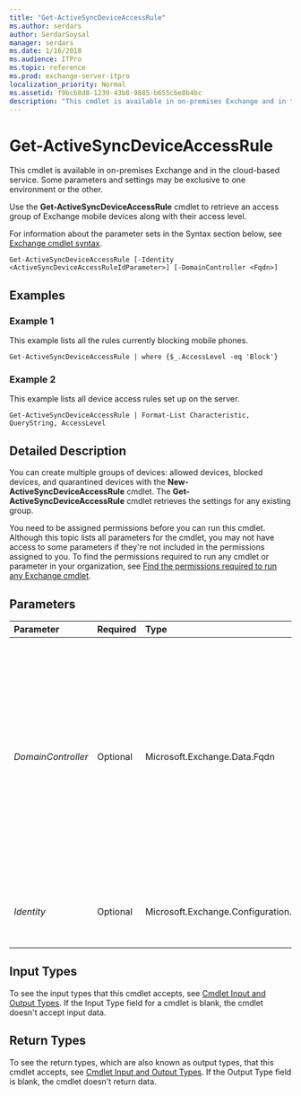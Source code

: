 ```yaml
---
title: "Get-ActiveSyncDeviceAccessRule"
ms.author: serdars
author: SerdarSoysal
manager: serdars
ms.date: 1/16/2018
ms.audience: ITPro
ms.topic: reference
ms.prod: exchange-server-itpro
localization_priority: Normal
ms.assetid: f9bcb8d8-1239-43b8-9885-b655cbe8b4bc
description: "This cmdlet is available in on-premises Exchange and in the cloud-based service. Some parameters and settings may be exclusive to one environment or the other."
---
```


# Get-ActiveSyncDeviceAccessRule

This cmdlet is available in on-premises Exchange and in the cloud-based service. Some parameters and settings may be exclusive to one environment or the other. 
  
Use the **Get-ActiveSyncDeviceAccessRule** cmdlet to retrieve an access group of Exchange mobile devices along with their access level.
  
For information about the parameter sets in the Syntax section below, see [Exchange cmdlet syntax](https://technet.microsoft.com/library/bb123552.aspx). 
  
```
Get-ActiveSyncDeviceAccessRule [-Identity <ActiveSyncDeviceAccessRuleIdParameter>] [-DomainController <Fqdn>]

```

## Examples
<a name="Examples"> </a>

### Example 1

This example lists all the rules currently blocking mobile phones.
  
```
Get-ActiveSyncDeviceAccessRule | where {$_.AccessLevel -eq 'Block'}
```

### Example 2

This example lists all device access rules set up on the server.
  
```
Get-ActiveSyncDeviceAccessRule | Format-List Characteristic, QueryString, AccessLevel
```

## Detailed Description
<a name="DetailedDescription"> </a>

You can create multiple groups of devices: allowed devices, blocked devices, and quarantined devices with the **New-ActiveSyncDeviceAccessRule** cmdlet. The **Get-ActiveSyncDeviceAccessRule** cmdlet retrieves the settings for any existing group.
  
You need to be assigned permissions before you can run this cmdlet. Although this topic lists all parameters for the cmdlet, you may not have access to some parameters if they're not included in the permissions assigned to you. To find the permissions required to run any cmdlet or parameter in your organization, see [Find the permissions required to run any Exchange cmdlet](https://technet.microsoft.com/library/mt432940.aspx).
  
## Parameters
<a name="DetailedDescription"> </a>

|**Parameter**|**Required**|**Type**|**Description**|
|:-----|:-----|:-----|:-----|
| _DomainController_ <br/> |Optional  <br/> |Microsoft.Exchange.Data.Fqdn  <br/> |This parameter is available only in on-premises Exchange.  <br/> The _DomainController_ parameter specifies the domain controller that's used by this cmdlet to read data from or write data to Active Directory. You identify the domain controller by its fully qualified domain name (FQDN). For example, `dc01.contoso.com`.  <br/> |
| _Identity_ <br/> |Optional  <br/> |Microsoft.Exchange.Configuration.Tasks.ActiveSyncDeviceAccessRuleIdParameter  <br/> |The _Identity_ parameter specifies the unique identifier for the device access rule. <br/> |
   
## Input Types
<a name="InputTypes"> </a>

To see the input types that this cmdlet accepts, see [Cmdlet Input and Output Types](http://go.microsoft.com/fwlink/p/?linkId=616387). If the Input Type field for a cmdlet is blank, the cmdlet doesn't accept input data. 
  
## Return Types
<a name="ReturnTypes"> </a>

To see the return types, which are also known as output types, that this cmdlet accepts, see [Cmdlet Input and Output Types](http://go.microsoft.com/fwlink/p/?linkId=616387). If the Output Type field is blank, the cmdlet doesn't return data. 
  

